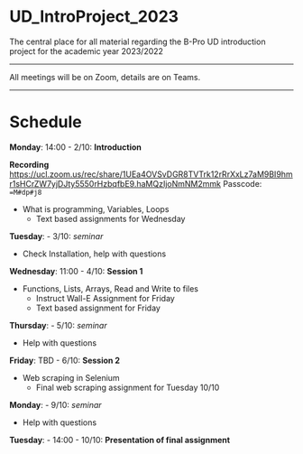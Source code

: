 # UD_IntroProject_2023

The central place for all material regarding the B-Pro UD introduction project for the academic year 2023/2022

----

All meetings will be on Zoom, details are on Teams. 

----
# Schedule
__Monday__: 14:00 - 2/10: __Introduction__

__Recording__
https://ucl.zoom.us/rec/share/1UEa4OVSvDGR8TVTrk12rRrXxLz7aM9BI9hmr1sHCrZW7yjDJty5550rHzbqfbE9.haMQzIjoNmNM2mmk
Passcode: `=M#dp#j8`

- What is programming, Variables, Loops
    - Text based assignments for Wednesday

__Tuesday__: - 3/10: _seminar_
- Check Installation, help with questions

__Wednesday__: 11:00 - 4/10: __Session 1__
- Functions, Lists, Arrays, Read and Write to files
    - Instruct Wall-E Assignment for Friday
    - Text based assignment for Friday

__Thursday__: - 5/10: _seminar_
- Help with questions

__Friday__: TBD - 6/10: __Session 2__
- Web scraping in Selenium
    - Final web scraping assignment for Tuesday 10/10

__Monday__: - 9/10: _seminar_
- Help with questions

__Tuesday__: - 14:00 - 10/10: __Presentation of final assignment__
